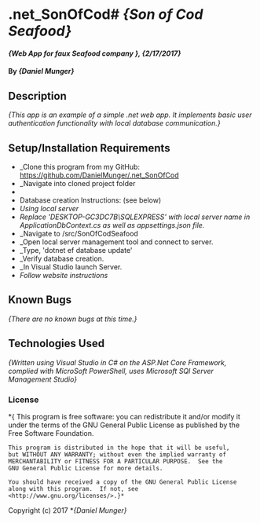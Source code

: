 # .net_SonOfCod# _{Son of Cod Seafood}_

#### _{Web App for faux Seafood company }, {2/17/2017}_

#### By _**{Daniel Munger}**_

## Description

_{This app is an example of a simple .net web app. It implements basic user authentication functionality with local database communication.}_


## Setup/Installation Requirements

  * _Clone this program from my GitHub: https://github.com/DanielMunger/.net_SonOfCod
  * _Navigate into cloned project folder
  *
  * Database creation Instructions: (see below)
  * _Using local server_
  * _Replace 'DESKTOP-GC3DC7B\\SQLEXPRESS' with local server name in ApplicationDbContext.cs as well as appsettings.json file._
  * _Navigate to /src/SonOfCodSeafood
  * _Open local server management tool and connect to server.
  * _Type, 'dotnet ef database update'
  * _Verify database creation.
  * _In Visual Studio launch Server.
  * _Follow website instructions_

## Known Bugs

_{There are no known bugs at this time.}_

## Technologies Used

_{Written using Visual Studio in C# on the ASP.Net Core Framework, complied with MicroSoft PowerShell, uses Microsoft SQl Server Management Studio}_

### License

*{ This program is free software: you can redistribute it and/or modify
    it under the terms of the GNU General Public License as published by
    the Free Software Foundation.

    This program is distributed in the hope that it will be useful,
    but WITHOUT ANY WARRANTY; without even the implied warranty of
    MERCHANTABILITY or FITNESS FOR A PARTICULAR PURPOSE.  See the
    GNU General Public License for more details.

    You should have received a copy of the GNU General Public License
    along with this program.  If not, see <http://www.gnu.org/licenses/>.}*

Copyright (c) 2017 **_{Daniel Munger}_*
